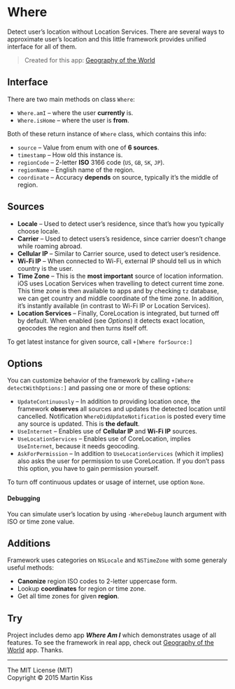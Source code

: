 Where
=============================

Detect user’s location without Location Services. There are several ways to approximate user’s location and this little framework provides unified interface for all of them.

> Created for this app: [Geography of the World](https://itunes.apple.com/app/geography-of-the-world/id391081388?mt=8)

## Interface

There are two main methods on class `Where`:

  - `Where.amI` – where the user **currently** is.
  - `Where.isHome` – where the user is **from**.

Both of these return instance of `Where` class, which contains this info:

  - `source` – Value from enum with one of **6 sources**.
  - `timestamp` – How old this instance is.
  - `regionCode` – 2-letter **ISO** 3166 code (`US`, `GB`, `SK`, `JP`).
  - `regionName` – English name of the region.
  - `coordinate` – Accuracy **depends** on source, typically it’s the middle of region.

## Sources

  - **Locale** – Used to detect user’s residence, since that’s how you typically choose locale.
  - **Carrier** – Used to detect users’s residence, since carrier doesn’t change while roaming abroad.
  - **Cellular IP** – Similar to Carrier source, used to detect user’s residence.
  - **Wi-Fi IP** – When connected to Wi-Fi, external IP should tell us in which country is the user.
  - **Time Zone** – This is the **most important** source of location information. iOS uses Location Services when travelling to detect current time zone. This time zone is then available to apps and by checking `tz` database, we can get country and middle coordinate of the time zone. In addition, it’s instantly available (in contrast to Wi-Fi IP or Location Services).
  - **Location Services** – Finally, CoreLocation is integrated, but turned off by default. When enabled (see _Options_) it detects exact location, geocodes the region and then turns itself off.

To get latest instance for given source, call `+[Where forSource:]`

## Options

You can customize behavior of the framework by calling `+[Where detectWithOptions:]` and passing one or more of these options:

  - `UpdateContinuously` – In addition to providing location once, the framework **observes** all sources and updates the detected location until cancelled. Notification `WhereDidUpdateNotification` is posted every time any source is updated. This is **the default**.
  - `UseInternet` – Enables use of **Cellular IP** and **Wi-Fi IP** sources.
  - `UseLocationServices` – Enables use of CoreLocation, implies `UseInternet`, because it needs geocoding.
  - `AskForPermission` – In addition to `UseLocationServices` (which it implies) also asks the user for permission to use CoreLocation. If you don’t pass this option, you have to gain permission yourself.
  
To turn off continuous updates or usage of internet, use option `None`.

#### Debugging

You can simulate user’s location by using `-WhereDebug` launch argument with ISO or time zone value.


## Additions

Framework uses categories on `NSLocale` and `NSTimeZone` with some generaly useful methods:

  - **Canonize** region ISO codes to 2-letter uppercase form.
  - Lookup **coordinates** for region or time zone.
  - Get all time zones for given **region**.

## Try

Project includes demo app **_Where Am I_** which demonstrates usage of all features. To see the framework in real app, check out [Geography of the World](https://itunes.apple.com/app/geography-of-the-world/id391081388?mt=8) app. Thanks.

---
The MIT License (MIT)  
Copyright © 2015 Martin Kiss
